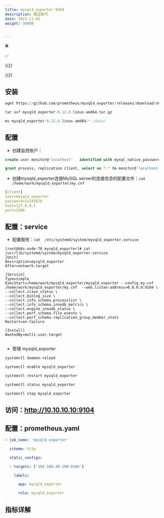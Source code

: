```yaml
---
title: mysqld_exporter 9104
description: 解压即可
date: 2023-11-05
weight: 30000


---
```


<style>
th, td {
  border: 1px solid rgb(190, 190, 190);
}
</style>

&#10060;

&#9989;

{{<alert color="danger" title="注意" >}}


{{</alert>}}

## 安装


```sql
wget https://github.com/prometheus/mysqld_exporter/releases/download/v0.12.0/mysqld_exporter-0.12.0.linux-amd64.tar.gz

tar xvf mysqld_exporter-0.12.0.linux-amd64.tar.gz

mv mysqld_exporter-0.12.0.linux-amd64/* /data/
```


## 配置
- 创建监控账户：
```sql
create user monitor@'localhost'   identified with mysql_native_password by 'QWer12#$';

grant process, replication client, select on *.* to monitor@'localhost';
```

- 创建mysqld_exporter连接MySQL server的连接信息的配置文件：`cat /home/work/mysqld_exporter/my.cnf`
```yaml
[client]
user=mysqld_exporter
password=12345678
host=127.0.0.1
port=3306
```



## 配置：service

- 配置服务：`cat  /etc/systemd/system/mysqld_exporter.service`

```systemd
[root@k8s-node-70 mysqld_exporter]# cat  /usr/lib/systemd/system/mysqld_exporter.service
[Unit]
Description=mysqld_exporter
After=network.target

[Service]
Type=simple
ExecStart=/home/work/mysqld_exporter/mysqld_exporter --config.my-cnf /home/work/mysqld_exporter/my.cnf  --web.listen-address=0.0.0.0:9104 \
--collect.slave_status \
--collect.binlog_size \
--collect.info_schema.processlist \
--collect.info_schema.innodb_metrics \
--collect.engine_innodb_status \
--collect.perf_schema.file_events \
--collect.perf_schema.replication_group_member_stats
Restart=on-failure

[Install]
WantedBy=multi-user.target


```
- 管理 mysqld_exporter
```bash
systemctl daemon-reload

systemctl enable mysqld_exporter

systemctl restart mysqld_exporter

systemctl status mysqld_exporter

systemctl stop mysqld_exporter

```


## 访问：http://10.10.10.10:9104




## 配置：prometheus.yaml


```yaml
- job_name: 'mysqld_exporter'

  scheme: http

  static_configs:

  - targets: ['192.168.40.200:9104']

    labels:

      app: mysqld_exporter

      role: mysqld_exporter

```




## 指标详解



























